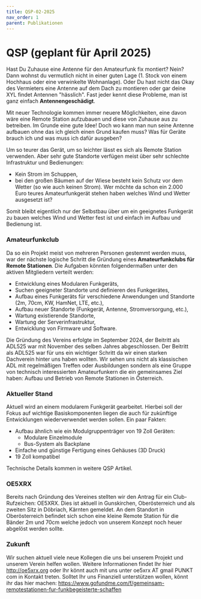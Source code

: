 ```yaml
---
title: QSP-02-2025
nav_order: 1
parent: Publikationen
---
```


# QSP (geplant für April 2025)

Hast Du Zuhause eine Antenne für den Amateurfunk fix montiert? Nein? Dann wohnst du vermutlich nicht in einer guten Lage (1. Stock von einem Hochhaus oder eine verwinkelte Wohnanlage). Oder Du hast nicht das Okay des Vermieters eine Antenne auf dem Dach zu montieren oder gar deine XYL findet Antennen "hässlich".
Fast jeder kennt diese Probleme, man ist ganz einfach **Antennengeschädigt**.

Mit neuer Technologie kommen immer neuere Möglichkeiten, eine davon wäre eine Remote Station aufzubauen und diese von Zuhause aus zu betreiben. Im Grunde eine gute Idee!
Doch wo kann man nun seine Antenne aufbauen ohne das ich gleich einen Grund kaufen muss? Was für Geräte brauch ich und was muss ich dafür ausgeben?

Um so teurer das Gerät, um so leichter lässt es sich als Remote Station verwenden. Aber sehr gute Standorte verfügen meist über sehr schlechte Infrastruktur und Bedienungen:
- Kein Strom im Schuppen,
- bei den großen Bäumen auf der Wiese besteht kein Schutz vor dem Wetter (so wie auch keinen Strom).
Wer möchte da schon ein 2.000 Euro teures Amateurfunkgerät stehen haben welches Wind und Wetter ausgesetzt ist?

Somit bleibt eigentlich nur der Selbstbau über um ein geeignetes Funkgerät zu bauen welches Wind und Wetter fest ist und einfach im Aufbau und Bedienung ist.

### Amateurfunkclub

Da so ein Projekt meist von mehreren Personen gestemmt werden muss, war der nächste logische Schritt die Gründung eines **Amateurfunkclubs für Remote Stationen**. Die Aufgaben könnten folgendermaßen unter den aktiven Mitgliedern verteilt werden:
- Entwicklung eines Modularen Funkgeräts,
- Suchen geeigneter Standorte und definieren des Funkgerätes,
- Aufbau eines Funkgeräts für verschiedene Anwendungen und Standorte (2m, 70cm, KW, HamNet, LTE, etc.),
- Aufbau neuer Standorte (Funkgerät, Antenne, Stromversorgung, etc.),
- Wartung existierende Standorte,
- Wartung der Serverinfrastruktur,
- Entwicklung von Firmware und Software.

Die Gründung des Vereins erfolgte im September 2024, der Beitritt als ADL525 war mit November des selben Jahres abgeschlossen.
Der Beitritt als ADL525 war für uns ein wichtiger Schritt da wir einen starken Dachverein hinter uns haben wollten. Wir sehen uns nicht als klassischen ADL mit regelmäßigen Treffen oder Ausbildungen sondern als eine Gruppe von technisch interessierten Amateurfunkern die ein gemeinsames Ziel haben: Aufbau und Betrieb von Remote Stationen in Österreich.

### Aktueller Stand

Aktuell wird an einem modularem Funkgerät gearbeitet. Hierbei soll der Fokus auf wichtige Basiskomponenten liegen die auch für zukünftige Entwicklungen wiederverwendet werden sollen.
Ein paar Fakten:
- Aufbau ähnlich wie ein Modulgruppenträger von 19 Zoll Geräten:
  - Modulare Einzelmodule
  - Bus-System als Backplane
- Einfache und günstige Fertigung eines Gehäuses (3D Druck)
- 19 Zoll kompatibel

Technische Details kommen in weitere QSP Artikel.

### OE5XRX

Bereits nach Gründung des Vereines stellten wir den Antrag für ein Club-Rufzeichen: OE5XRX.
Dies ist aktuell in Gunskirchen, Oberösterreich und als zweiten Sitz in Döbriach, Kärnten gemeldet.
An dem Standort in Oberösterreich befindet sich schon eine kleine Remote Station für die Bänder 2m und 70cm welche jedoch von unserem Konzept noch heuer abgelöst werden sollte.

### Zukunft

Wir suchen aktuell viele neue Kollegen die uns bei unserem Projekt und unserem Verein helfen wollen. Weitere Informationen findet Ihr hier http://oe5xrx.org oder Ihr könnt auch mit uns unter oe5xrx AT gmail PUNKT com in Kontakt treten. Solltet Ihr uns Finanziell unterstützen wollen, könnt ihr das hier machen: https://www.gofundme.com/f/gemeinsam-remotestationen-fur-funkbegeisterte-schaffen
